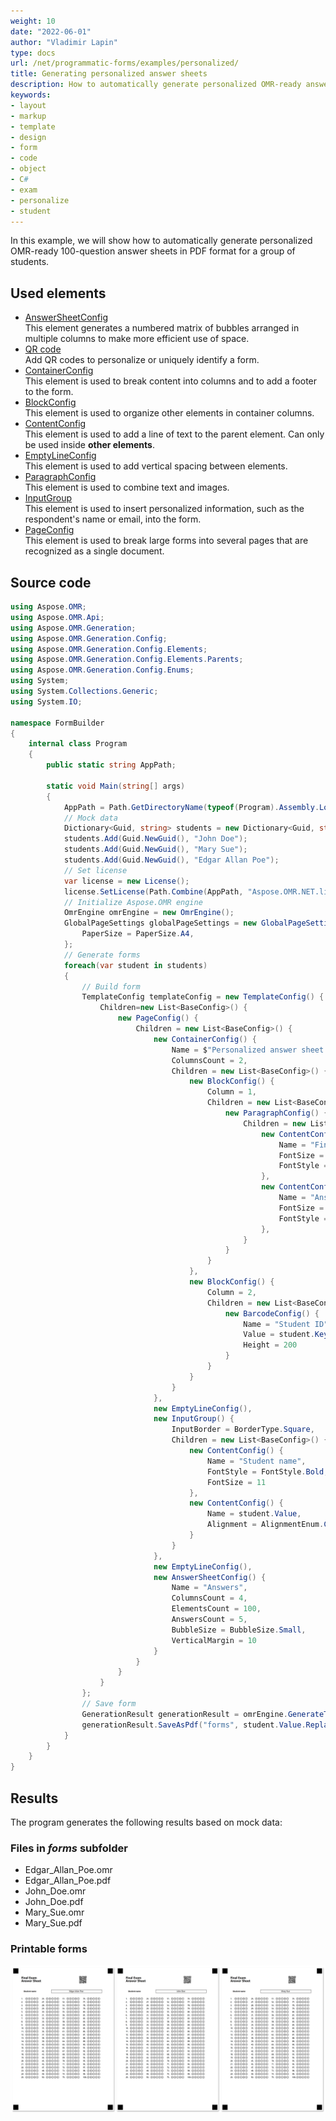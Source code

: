 ```yaml
---
weight: 10
date: "2022-06-01"
author: "Vladimir Lapin"
type: docs
url: /net/programmatic-forms/examples/personalized/
title: Generating personalized answer sheets
description: How to automatically generate personalized OMR-ready answer sheets for a group of students.
keywords:
- layout
- markup
- template
- design
- form
- code
- object
- C#
- exam
- personalize
- student
---
```


In this example, we will show how to automatically generate personalized OMR-ready 100-question answer sheets in PDF format for a group of students.

## Used elements

- [AnswerSheetConfig](/omr/net/programmatic-forms/answersheetconfig/)  
  This element generates a numbered matrix of bubbles arranged in multiple columns to make more efficient use of space.
- [QR code](/omr/net/programmatic-forms/elements-barcode/)  
  Add QR codes to personalize or uniquely identify a form.
- [ContainerConfig](/omr/net/programmatic-forms/containerconfig/)  
  This element is used to break content into columns and to add a footer to the form.
- [BlockConfig](/omr/net/programmatic-forms/blockconfig/)  
  This element is used to organize other elements in container columns.
- [ContentConfig](/omr/net/programmatic-forms/contentconfig/)  
  This element is used to add a line of text to the parent element. Can only be used inside **other elements**.
- [EmptyLineConfig](/omr/net/programmatic-forms/emptylineconfig/)  
  This element is used to add vertical spacing between elements.
- [ParagraphConfig](/omr/net/programmatic-forms/paragraphconfig/)  
  This element is used to combine text and images.
- [InputGroup](/omr/net/programmatic-forms/inputgroup/)  
  This element is used to insert personalized information, such as the respondent's name or email, into the form.
- [PageConfig](/omr/net/programmatic-forms/pageconfig/)  
  This element is used to break large forms into several pages that are recognized as a single document.

## Source code

```csharp
using Aspose.OMR;
using Aspose.OMR.Api;
using Aspose.OMR.Generation;
using Aspose.OMR.Generation.Config;
using Aspose.OMR.Generation.Config.Elements;
using Aspose.OMR.Generation.Config.Elements.Parents;
using Aspose.OMR.Generation.Config.Enums;
using System;
using System.Collections.Generic;
using System.IO;

namespace FormBuilder
{
	internal class Program
	{
		public static string AppPath;

		static void Main(string[] args)
		{
			AppPath = Path.GetDirectoryName(typeof(Program).Assembly.Location);
			// Mock data
			Dictionary<Guid, string> students = new Dictionary<Guid, string>();
			students.Add(Guid.NewGuid(), "John Doe");
			students.Add(Guid.NewGuid(), "Mary Sue");
			students.Add(Guid.NewGuid(), "Edgar Allan Poe");
			// Set license
			var license = new License();
			license.SetLicense(Path.Combine(AppPath, "Aspose.OMR.NET.lic"));
			// Initialize Aspose.OMR engine
			OmrEngine omrEngine = new OmrEngine();
			GlobalPageSettings globalPageSettings = new GlobalPageSettings() {
				PaperSize = PaperSize.A4,
			};
			// Generate forms
			foreach(var student in students)
			{
				// Build form
				TemplateConfig templateConfig = new TemplateConfig() {
					Children=new List<BaseConfig>() {
						new PageConfig() {
							Children = new List<BaseConfig>() {
								new ContainerConfig() {
									Name = $"Personalized answer sheet for {student.Value}",
									ColumnsCount = 2,
									Children = new List<BaseConfig>() {
										new BlockConfig() {
											Column = 1,
											Children = new List<BaseConfig>() {
												new ParagraphConfig() {
													Children = new List<BaseConfig>() {
														new ContentConfig() {
															Name = "Final Exam",
															FontSize = 18,
															FontStyle = FontStyle.Bold
														},
														new ContentConfig() {
															Name = "Answer Sheet",
															FontSize = 18,
															FontStyle = FontStyle.Bold
														},
													}
												}
											}
										},
										new BlockConfig() {
											Column = 2,
											Children = new List<BaseConfig>() {
												new BarcodeConfig() {
													Name = "Student ID",
													Value = student.Key.ToString(),
													Height = 200
												}
											}
										}
									}
								},
								new EmptyLineConfig(),
								new InputGroup() {
									InputBorder = BorderType.Square,
									Children = new List<BaseConfig>() {
										new ContentConfig() {
											Name = "Student name",
											FontStyle = FontStyle.Bold,
											FontSize = 11
										},
										new ContentConfig() {
											Name = student.Value,
											Alignment = AlignmentEnum.Center
										}
									}
								},
								new EmptyLineConfig(),
								new AnswerSheetConfig() {
									Name = "Answers",
									ColumnsCount = 4,
									ElementsCount = 100,
									AnswersCount = 5,
									BubbleSize = BubbleSize.Small,
									VerticalMargin = 10
								}
							}
						}
					}
				};
				// Save form
				GenerationResult generationResult = omrEngine.GenerateTemplate(templateConfig, globalPageSettings);
				generationResult.SaveAsPdf("forms", student.Value.Replace(' ', '_'));
			}
		}
	}
}
```

## Results

The program generates the following results based on mock data:

### Files in _forms_ subfolder

- Edgar_Allan_Poe.omr
- Edgar_Allan_Poe.pdf
- John_Doe.omr
- John_Doe.pdf
- Mary_Sue.omr
- Mary_Sue.pdf

### Printable forms

![Generated printable forms](forms.png)

